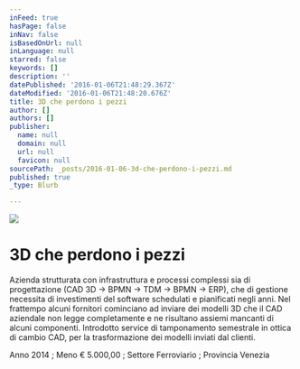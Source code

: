 ```yaml
---
inFeed: true
hasPage: false
inNav: false
isBasedOnUrl: null
inLanguage: null
starred: false
keywords: []
description: ''
datePublished: '2016-01-06T21:48:29.367Z'
dateModified: '2016-01-06T21:48:20.676Z'
title: 3D che perdono i pezzi
author: []
authors: []
publisher:
  name: null
  domain: null
  url: null
  favicon: null
sourcePath: _posts/2016-01-06-3d-che-perdono-i-pezzi.md
published: true
_type: Blurb

---
```

![](https://the-grid-user-content.s3-us-west-2.amazonaws.com/b39701e3-bc58-4edf-a99e-cbd704bd2b25.jpg)

# **3D che perdono i pezzi**

Azienda strutturata con infrastruttura e processi complessi sia di progettazione (CAD 3D → BPMN → TDM → BPMN → ERP), che di gestione necessita di investimenti del software schedulati e pianificati negli anni. Nel frattempo alcuni fornitori cominciano ad inviare dei modelli 3D che il CAD aziendale non legge completamente e ne risultano assiemi mancanti di alcuni componenti. Introdotto service di tamponamento semestrale in ottica di cambio CAD, per la trasformazione dei modelli inviati dal clienti.

Anno 2014 ; Meno € 5.000,00 ; Settore Ferroviario ; Provincia Venezia